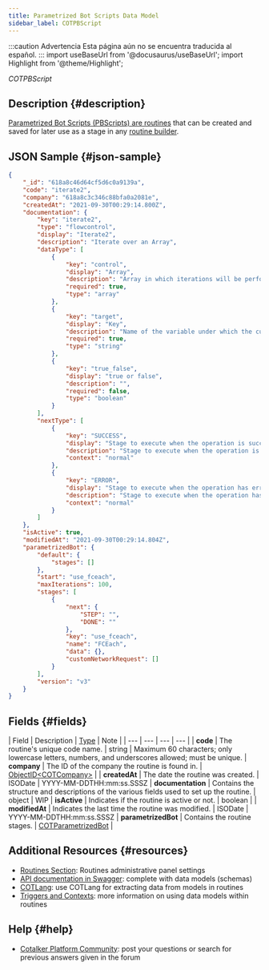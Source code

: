 ```yaml
---
title: Parametrized Bot Scripts Data Model
sidebar_label: COTPBScript
---
```


:::caution Advertencia
Esta página aún no se encuentra traducida al español.
:::
import useBaseUrl from '@docusaurus/useBaseUrl'; 
import Highlight from '@theme/Highlight';

<span className="hero__subtitle"><em>COTPBScript</em></span>
<br/>

## Description {#description}

[Parametrized Bot Scripts (PBScripts) are routines](/docs/documentation/admin/routines/) that can be created and saved for later use as a stage in any [routine builder](/docs/documentation/automation/admin_routine).

## JSON Sample {#json-sample}
```json
{
    "_id": "618a8c46d64cf5d6c0a9139a",
    "code": "iterate2",
    "company": "618a8c3c346c88bfa0a2081e",
    "createdAt": "2021-09-30T00:29:14.800Z",
    "documentation": {
        "key": "iterate2",
        "type": "flowcontrol",
        "display": "Iterate2",
        "description": "Iterate over an Array",
        "dataType": [
            {
                "key": "control",
                "display": "Array",
                "description": "Array in which iterations will be performed",
                "required": true,
                "type": "array"
            },
            {
                "key": "target",
                "display": "Key",
                "description": "Name of the variable under which the current iteration value will be available",
                "required": true,
                "type": "string"
            },
            {
                "key": "true_false",
                "display": "true or false",
                "description": "",
                "required": false,
                "type": "boolean"
            }
        ],
        "nextType": [
            {
                "key": "SUCCESS",
                "display": "Stage to execute when the operation is successful",
                "description": "Stage to execute when the operation is successful",
                "context": "normal"
            },
            {
                "key": "ERROR",
                "display": "Stage to execute when the operation has error",
                "description": "Stage to execute when the operation has error",
                "context": "normal"
            }
        ]
    },
    "isActive": true,
    "modifiedAt": "2021-09-30T00:29:14.804Z",
    "parametrizedBot": {
        "default": {
            "stages": []
        },
        "start": "use_fceach",
        "maxIterations": 100,
        "stages": [
            {
                "next": {
                    "STEP": "",
                    "DONE": ""
                },
                "key": "use_fceach",
                "name": "FCEach",
                "data": {},
                "customNetworkRequest": []
            }
        ],
        "version": "v3"
    }
}
```

## Fields {#fields}

| Field | Description | [Type](/docs/documentation/models/overview_model#data-types) | Note |
| --- | --- | --- | --- |
| **code** | The routine's unique code name. | string | Maximum 60 characters; only lowercase letters, numbers, and underscores allowed; must be unique.
| **company** | The ID of the company the routine is found in. | [ObjectID<COTCompany\>](/docs/documentation/models/company/model_company) |
| **createdAt** | The date the routine was created. | ISODate | YYYY-MM-DDTHH:mm:ss.SSSZ
| **documentation** | Contains the structure and descriptions of the various fields used to set up the routine.  | object | WIP
| **isActive** | Indicates if the routine is active or not. | boolean |
| **modifiedAt** | Indicates the last time the routine was modified. | ISODate | YYYY-MM-DDTHH:mm:ss.SSSZ
| **parametrizedBot** | Contains the routine stages. | [COTParametrizedBot](/docs/documentation/models/automations/model_parametrizedbot) |

## Additional Resources {#resources}

- [Routines Section](/docs/documentation/admin/routines/): Routines administrative panel settings
- [API documentation in Swagger](https://www.cotalker.com/swagger/core/?key=woubtjf4olr0t4zgutuwn6scbcm6hd3qh1cgl5obmohpbm3mfublnwcvv67lodgjvd3h86s9ppshtvmf95gepsqh6nizq9liu7f): complete with data models (schemas)
- [COTLang](/docs/documentation/automation/cotlang/admin_cotlang): use COTLang for extracting data from models in routines
- [Triggers and Contexts](/docs/documentation/automation/cotlang/triggers_and_contexts): more information on using data models within routines

## Help {#help}

- [Cotalker Platform Community](https://github.com/Cotalker/documentation/discussions): post your questions or search for previous answers given in the forum


